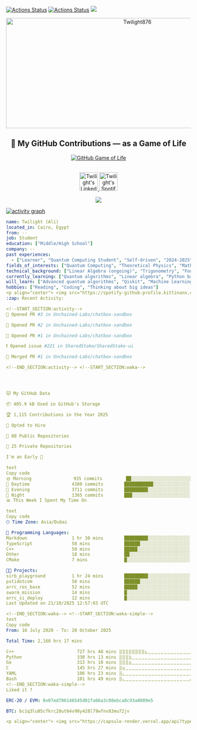 [![Actions Status](https://github.com/Twilight876/Twilight876/workflows/wakatime-stats/badge.svg)](https://github.com/Twilight876/Twilight876/actions)
[![Actions Status](https://github.com/Twilight876/Twilight876/workflows/update-gh-activity/badge.svg)](https://github.com/Twilight876/Twilight876/actions)
![](https://visitor-badge.glitch.me/badge?page_id=Twilight876.Twilight876)

<!-- <p align="center">
<img alt="loficity" width="600px" src="https://github.com/HyunCafe/HyunCafe/raw/main/assests/loficity.gif"</img>
</p> -->

<p align="center">
  <img src="https://socialify.git.ci/Twilight876/Twilight876/image?font=Source%20Code%20Pro&forks=1&issues=1&language=1&name=1&owner=1&pattern=Plus&pulls=1&stargazers=1&theme=Dark" alt="Twilight876" width="700" height="300" />
</p>

<!-- Game of Life banner integrated -->
<h2 align="center">🧬 My GitHub Contributions — as a Game of Life</h2>

<p align="center">
  <a href="https://github4life.herokuapp.com/Twilight876">
    <img src="https://github4life.herokuapp.com/Twilight876.gif?z=6" alt="GitHub Game of Life">
  </a>
</p>

<p align="center">
<br/>
<a href="#">
  <img alt="Twilight's LinkedIn" width="50px" src="https://user-images.githubusercontent.com/43545812/144035037-0f415fc7-9f96-4517-a370-ccc6e78a714b.png" />
</a>
<a href="#">
  <img alt="Twilight's Spotify" width="50px" src="https://user-images.githubusercontent.com/43545812/144035120-1ad5169b-91c7-4078-bef9-6a82c733f373.png" />
</a>
<br>
</p>

<p align="center">
  <img alig src="https://github-profile-trophy.vercel.app/?username=Twilight876&theme=onedark&column=-1" />
</p>

[![activity graph](https://github-readme-activity-graph.vercel.app/graph?username=Twilight876&theme=github-dark-dimmed&custom_title=Twilight%20Activity%20Graph&hide_border=true)](https://github.com/ashutosh00710/github-readme-activity-graph)

```yaml
name: Twilight (Ali)
located_in: Cairo, Egypt
from: --
job: Student
education: ["Middle/High School"]
company: --
past experiences:
  - ["Learner", "Quantum Computing Student", "Self-driven", "2024-2025"]
fields_of_interests: ["Quantum Computing", "Theoretical Physics", "Mathematics", "AI"]
technical_background: ["Linear Algebra (ongoing)", "Trigonometry", "Foundational QM"]
currently_learning: ["Quantum algorithms", "Linear algebra", "Python basics for QC"]
will_learn: ["Advanced quantum algorithms", "Qiskit", "Machine Learning"]
hobbies: ["Reading", "Coding", "Thinking about big ideas"]
<p align="center"> <img src="https://spotify-github-profile.kittinanx.com/api/view?uid=11147618695&cover_image=true&theme=novatorem&show_offline=true&background_color=121212&interchange=false&bar_color=53b14f&bar_color_cover=false"> </p> <p align="center"> <img src="https://spotify-recently-played-readme.vercel.app/api?user=11147618695&count=5"> </p>
:zap: Recent Activity:

<!--START_SECTION:activity-->
💪 Opened PR #3 in Unchained-Labs/chatbox-sandbox

💪 Opened PR #2 in Unchained-Labs/chatbox-sandbox

💪 Opened PR #1 in Unchained-Labs/chatbox-sandbox

❗ Opened issue #221 in SharedStake/SharedStake-ui

🎉 Merged PR #1 in Unchained-Labs/chatbox-sandbox

<!--END_SECTION:activity--> <!--START_SECTION:waka-->




🐱 My GitHub Data

📦 405.9 kB Used in GitHub's Storage

🏆 1,115 Contributions in the Year 2025

💼 Opted to Hire

📜 88 Public Repositories

🔑 25 Private Repositories

I'm an Early 🐤

text
Copy code
🌞 Morning                935 commits         ██░░░░░░░░░░░░░░░░░░░░░░░   09.00 % 
🌆 Daytime                4380 commits        ███████████░░░░░░░░░░░░░░   42.15 % 
🌃 Evening                3711 commits        █████████░░░░░░░░░░░░░░░░   35.71 % 
🌙 Night                  1365 commits        ███░░░░░░░░░░░░░░░░░░░░░░   13.14 % 
📊 This Week I Spent My Time On

text
Copy code
🕑︎ Time Zone: Asia/Dubai

💬 Programming Languages: 
Markdown                 1 hr 30 mins        █████████░░░░░░░░░░░░░░░░   37.43 % 
TypeScript               58 mins             ██████░░░░░░░░░░░░░░░░░░░   24.34 % 
C++                      50 mins             █████░░░░░░░░░░░░░░░░░░░░   20.75 % 
Other                    18 mins             ██░░░░░░░░░░░░░░░░░░░░░░░   07.46 % 
CMake                    7 mins              █░░░░░░░░░░░░░░░░░░░░░░░░   03.24 % 

🐱‍💻 Projects: 
sirb_playground          1 hr 24 mins        █████████░░░░░░░░░░░░░░░░   35.08 % 
pstidotcom               58 mins             ██████░░░░░░░░░░░░░░░░░░░   24.34 % 
arrc_ros_base            52 mins             █████░░░░░░░░░░░░░░░░░░░░   21.97 % 
swarm_mission            14 mins             █░░░░░░░░░░░░░░░░░░░░░░░░   05.97 % 
arrc_si_deploy           12 mins             █░░░░░░░░░░░░░░░░░░░░░░░░   05.05 % 
Last Updated on 21/10/2025 12:57:03 UTC

<!--END_SECTION:waka--> <!--START_SECTION:waka-simple-->
text
Copy code
From: 16 July 2020 - To: 20 October 2025

Total Time: 2,160 hrs 17 mins

C++                        727 hrs 48 mins ⣿⣿⣿⣿⣿⣿⣿⣿⣦⣀⣀⣀⣀⣀⣀⣀⣀⣀⣀⣀⣀⣀⣀⣀⣀   33.69 %
Python                     330 hrs 13 mins ⣿⣿⣿⣷⣀⣀⣀⣀⣀⣀⣀⣀⣀⣀⣀⣀⣀⣀⣀⣀⣀⣀⣀⣀⣀   15.29 %
Go                         313 hrs 18 mins ⣿⣿⣿⣶⣀⣀⣀⣀⣀⣀⣀⣀⣀⣀⣀⣀⣀⣀⣀⣀⣀⣀⣀⣀⣀   14.50 %
C                          145 hrs 27 mins ⣿⣶⣀⣀⣀⣀⣀⣀⣀⣀⣀⣀⣀⣀⣀⣀⣀⣀⣀⣀⣀⣀⣀⣀⣀   06.73 %
YAML                       106 hrs 23 mins ⣿⣄⣀⣀⣀⣀⣀⣀⣀⣀⣀⣀⣀⣀⣀⣀⣀⣀⣀⣀⣀⣀⣀⣀⣀   04.93 %
Bash                       101 hrs 49 mins ⣿⣄⣀⣀⣀⣀⣀⣀⣀⣀⣀⣀⣀⣀⣀⣀⣀⣀⣀⣀⣀⣀⣄   04.71 %
<!--END_SECTION:waka-simple-->
Liked it ?

ERC-20 / EVM: 0x07ed706146545d01fa66a3c08ebca8c93a0089e5

BTC: bc1q3lu85cfkrc20ut64v90y428l79wfnv83mu72jv

<p align="center"> <img src="https://capsule-render.vercel.app/api?type=waving&color=gradient&height=60&section=footer"/> </p> ```
